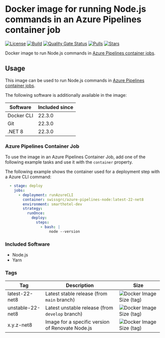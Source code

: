 # Docker image for running Node.js commands in an Azure Pipelines container job

<!-- markdownlint-disable MD013 -->
[![License](https://img.shields.io/badge/license-MIT-blue.svg?style=flat-square)](https://github.com/swissgrc/docker-azure-pipelines-node22-net8/blob/main/LICENSE) [![Build](https://img.shields.io/github/actions/workflow/status/swissgrc/docker-azure-pipelines-node22-net8/publish.yml?branch=develop&style=flat-square)](https://github.com/swissgrc/docker-azure-pipelines-node22-net8/actions/workflows/publish.yml) [![Quality Gate Status](https://sonarcloud.io/api/project_badges/measure?project=swissgrc_docker-azure-pipelines-node22-net8&metric=alert_status)](https://sonarcloud.io/summary/new_code?id=swissgrc_docker-azure-pipelines-node22-net8) [![Pulls](https://img.shields.io/docker/pulls/swissgrc/azure-pipelines-node.svg?style=flat-square)](https://hub.docker.com/r/swissgrc/azure-pipelines-node) [![Stars](https://img.shields.io/docker/stars/swissgrc/azure-pipelines-node.svg?style=flat-square)](https://hub.docker.com/r/swissgrc/azure-pipelines-node)
<!-- markdownlint-restore -->

Docker image to run Node.js commands in [Azure Pipelines container jobs].

## Usage

This image can be used to run Node.js commands in [Azure Pipelines container jobs].

The following software is additionally available in the image:

| Software   | Included since |
|------------|----------------|
| Docker CLI | 22.3.0        |
| Git        | 22.3.0        |
| .NET 8     | 22.3.0        |

### Azure Pipelines Container Job

To use the image in an Azure Pipelines Container Job, add one of the following example tasks and use it with the `container` property.

The following example shows the container used for a deployment step with a Azure CLI command:

```yaml
  - stage: deploy
    jobs:
      - deployment: runAzureCLI
        container: swissgrc/azure-pipelines-node:latest-22-net8
        environment: smarthotel-dev
        strategy:
          runOnce:
            deploy:
              steps:
                - bash: |
                    node --version
```

### Included Software
- Node.js
- Yarn

### Tags

| Tag              | Description                                            | Size                                                                                                                                  |
|------------------|--------------------------------------------------------|---------------------------------------------------------------------------------------------------------------------------------------|
| latest-22-net8   | Latest stable release (from `main` branch)             | ![Docker Image Size (tag)](https://img.shields.io/docker/image-size/swissgrc/azure-pipelines-node/latest-22-net8?style=flat-square)   |
| unstable-22-net8 | Latest unstable release (from `develop` branch)        | ![Docker Image Size (tag)](https://img.shields.io/docker/image-size/swissgrc/azure-pipelines-node/unstable-22-net8?style=flat-square) |
| x.y.z-net8       | Image for a specific version of Renovate Node.js       | ![Docker Image Size (tag)](https://img.shields.io/docker/image-size/swissgrc/azure-pipelines-node/22.13.1-net8?style=flat-square)     |

[Azure Pipelines container jobs]: https://docs.microsoft.com/en-us/azure/devops/pipelines/process/container-phases
